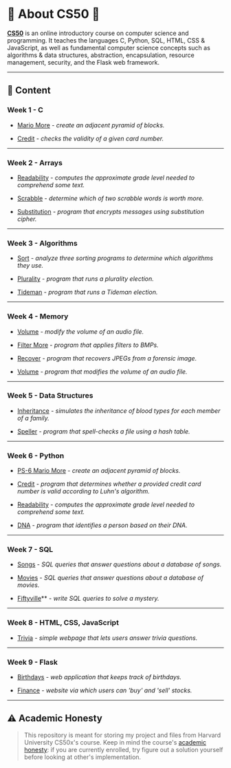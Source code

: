 # 🐤 **About CS50** 🐤

**[CS50](https://cs50.harvard.edu/x/2024/)** is an online introductory course on computer science and programming. It teaches the languages C, Python, SQL, HTML, CSS & JavaScript, as well as fundamental computer science concepts such as algorithms & data structures, abstraction, encapsulation, resource management, security, and the Flask web framework.

---
## :book: **Content**

### Week 1 - C

- [Mario More](week1_C/mario-more/mario.c) - _create an adjacent pyramid of blocks._

- [Credit](week1_C/credit/credit.c) - _checks the validity of a given card number._

---

### Week 2 - Arrays
- [Readability](week2_arrays/readability/readability.c) - _computes the approximate grade level needed to comprehend some text._

- [Scrabble](week2_arrays/scrabble/scrabble.c) - _determine which of two scrabble words is worth more._

- [Substitution](week2_arrays/substitution/substitution.c) - _program that encrypts messages using substitution cipher._

---

### Week 3 - Algorithms

- [Sort](week3_algorithms/sort) - _analyze three sorting programs to determine which algorithms they use._

- [Plurality](week3_algorithms/plurality/plurality.c) - _program that runs a plurality election._

- [Tideman](week3_algorithms/tideman/tideman.c) - _program that runs a Tideman election._

---

### Week 4 - Memory
- [Volume](week4_memory/volume/volume.c) - _modify the volume of an audio file._

- [Filter More](week4_memory/filter/filter-more/filter.c) - _program that applies filters to BMPs._

- [Recover](week4_memory/recover/recover.c) - _program that recovers JPEGs from a forensic image._

- [Volume](week4_memory/volume/volume.c) - _program that modifies the volume of an audio file._

---

### Week 5 - Data Structures

- [Inheritance](week5_data_structures/inheritance/inheritance.c) - _simulates the inheritance of blood types for each member of a family._

- [Speller](week5_data_structures/speller/) - _program that spell-checks a file using a hash table._

---

### Week 6 - Python

- [PS-6 Mario More](week6_python/sentimental-mario-more/mario.py) - _create an adjacent pyramid of blocks._

- [Credit](week6_python/sentimental-credit/credit.py) - _program that determines whether a provided credit card number is valid according to Luhn's algorithm._

- [Readability](week6_python/sentimental-readability/readability.py) - _computes the approximate grade level needed to comprehend some text._

- [DNA](week6_python/dna/dna.py) -  _program that identifies a person based on their DNA._

---

### Week 7 - SQL

- [Songs](week7_SQL/songs/) - _SQL queries that answer questions about a database of songs._

- [Movies](week7_SQL/movies/) - _SQL queries that answer questions about a database of movies._

- [Fiftyville](week7_SQL/fiftyville/)** - _write SQL queries to solve a mystery._

---

### Week 8 - HTML, CSS, JavaScript
- [Trivia](week7_SQL/trivia/index.html) - _simple webpage that lets users answer trivia questions._

---

### Week 9 - Flask

- [Birthdays](week9_flask/birthdays/) - _web application that keeps track of birthdays._

- [Finance](week9_flask/finance/) - _website via which users can 'buy' and 'sell' stocks._

---


## ⚠️ Academic Honesty

> This repository is meant for storing my project and files from Harvard University CS50x's course. Keep in mind the course's [academic honesty](https://cs50.harvard.edu/x/2024/honesty/): if you are currently enrolled, try figure out a solution yourself before looking at other's implementation.
